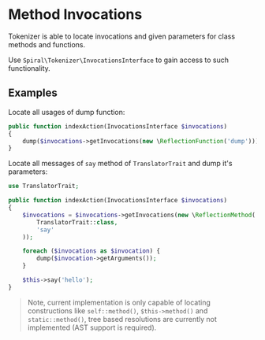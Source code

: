 # Method Invocations
Tokenizer is able to locate invocations and given parameters for class methods and functions.

Use `Spiral\Tokenizer\InvocationsInterface` to gain access to such functionality.

## Examples
Locate all usages of dump function:

```php
public function indexAction(InvocationsInterface $invocations)
{
    dump($invocations->getInvocations(new \ReflectionFunction('dump')));
}
```

Locate all messages of `say` method of `TranslatorTrait` and dump it's parameters:

```php
use TranslatorTrait;

public function indexAction(InvocationsInterface $invocations)
{
    $invocations = $invocations->getInvocations(new \ReflectionMethod(
        TranslatorTrait::class,
        'say'
    ));

    foreach ($invocations as $invocation) {
        dump($invocation->getArguments());
    }

    $this->say('hello');
}
```

> Note, current implementation is only capable of locating constructions like `self::method()`, `$this->method()` and `static::method()`, tree based resolutions are currently not implemented (AST support is required).
